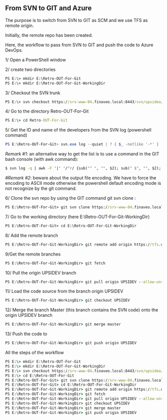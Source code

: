 ## From SVN to GIT and Azure

The purpose is to switch from SVN to GIT as SCM and we use TFS as remote origin.  

Initially, the remote repo has been created.  

Here, the workflow to pass from SVN to GIT and push the code to Azure DevOps.   

1/ Open a PowerShell window

2/ create two directories  
```bat
PS E:\> mkdir E:\Retro-OUT-For-Git
PS E:\> mkdir E:\Retro-OUT-For-Git-WorkingDir
```

3/ Checkout the SVN trunk    
```bat
PS E:\> svn checkout https://srv-www-04.finaveo.local:8443/svn/upsideo/retro/trunk E:\Retro-OUT-For-Git
```

4/ Go to the directory Retro-OUT-For-Git  
```bat
PS E:\> cd Retro-OUT-For-Git
```

5/ Get the ID and name of the developers from the SVN log  (powershell command)
```powershell
PS E:\Retro-OUT-For-Git> svn.exe log --quiet | ? { $_ -notlike '-*' } | % { "{0} = {0} <{0}>" -f ($_ -split ' \| ')[1] } | Select-Object -Unique | Out-File -Encoding ASCII 'dev-list.txt'  
```

_Remark #1_: an alternative way to get the list is to use a command in the GIT bash console (with awk command):  
```bat
$ svn log -q | awk -F '|' '/^r/ {sub("^ ", "", $2); sub(" $", "", $2); print $2" = "$2" <"$2">"}' | sort -u > dev-list.txt  
```

_#Remark #2_: beware about the output file encoding. We have to force the encoding to ASCII mode otherwise the powershell default encoding mode is not recognize by the git command.  

6/ Clone the svn repo by using the GIT command git svn clone :  
```bat
PS E:\Retro-OUT-For-Git> git svn clone https://srv-www-04.finaveo.local:8443/svn/upsideo/retro --prefix=svn/ --no-metadata --authors-file "dev-list.txt" --stdlayout E:\Retro-OUT-For-Git-WorkingDir  
```

7/ Go to the working directory (here E:\Retro-OUT-For-Git-WorkingDir)
```bat
PS E:\Retro-OUT-For-Git> cd E:\Retro-OUT-For-Git-WorkingDir
```

8/ Add the remote branch  
```bat
PS E:\Retro-OUT-For-Git-WorkingDir> git remote add origin https://tfs.upsideo.net/tfs/lmep/lmep/_git/lmep  
```

9/Get the remote branches  
```bat
PS E:\Retro-OUT-For-Git-WorkingDir> git fetch  
```

10/ Pull the origin UPSIDEV branch
```bat
PS E:\Retro-OUT-For-Git-WorkingDir> git pull origin UPSIDEV --allow-unrelated-histories  
```

11/ Load the code source from the branch origin UPSIDEV  
```bat
PS E:\Retro-OUT-For-Git-WorkingDir> git checkout UPSIDEV  
```

12/ Merge the branch Master (this branch contains the SVN code) onto the origin UPSIDEV branch  
```bat
PS E:\Retro-OUT-For-Git-WorkingDir> git merge master  
```

13/ Push the code to  
```bat
PS E:\Retro-OUT-For-Git-WorkingDir> git push origin UPSIDEV 
```

All the steps of the workflow

```bat
PS E:\> mkdir E:\Retro-OUT-For-Git
PS E:\> mkdir E:\Retro-OUT-For-Git-WorkingDir
PS E:\> svn checkout https://srv-www-04.finaveo.local:8443/svn/upsideo/retro/trunk E:\Retro-OUT-For-Git
PS E:\> cd E:\Retro-OUT-For-Git
PS E:\Retro-OUT-For-Git> git svn clone https://srv-www-04.finaveo.local:8443/svn/upsideo/retro --prefix=svn/ --no-metadata --authors-file "dev-list.txt" --stdlayout E:\Retro-OUT-For-Git-WorkingDir  
PS E:\Retro-OUT-For-Git> cd E:\Retro-OUT-For-Git-WorkingDir
PS E:\Retro-OUT-For-Git-WorkingDir> git remote add origin https://tfs.upsideo.net/tfs/lmep/lmep/_git/lmep
PS E:\Retro-OUT-For-Git-WorkingDir> git fetch
PS E:\Retro-OUT-For-Git-WorkingDir> git pull origin UPSIDEV --allow-unrelated-histories
PS E:\Retro-OUT-For-Git-WorkingDir> git checkout UPSIDEV
PS E:\Retro-OUT-For-Git-WorkingDir> git merge master
PS E:\Retro-OUT-For-Git-WorkingDir> git push origin UPSIDEV
```
